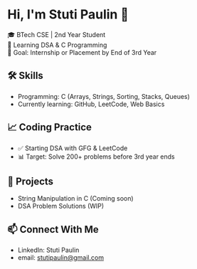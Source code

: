# Hi, I'm Stuti Paulin 👋

🎓 BTech CSE | 2nd Year Student  
🚀 Learning DSA & C Programming  
🎯 Goal: Internship or Placement by End of 3rd Year  

## 🛠 Skills
- Programming: C (Arrays, Strings, Sorting, Stacks, Queues)
- Currently learning: GitHub, LeetCode, Web Basics

## 📈 Coding Practice
- ✅ Starting DSA with GFG & LeetCode
- 📊 Target: Solve 200+ problems before 3rd year ends

## 📁 Projects
- String Manipulation in C (Coming soon)
- DSA Problem Solutions (WIP)

## 📫 Connect With Me
- LinkedIn: Stuti Paulin
- email: stutipaulin@gmail.com

<!---
Stutii2007/Stutii2007 is a ✨ special ✨ repository because its `README.md` (this file) appears on your GitHub profile.
You can click the Preview link to take a look at your changes.
--->
